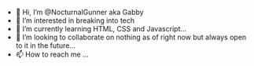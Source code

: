 - 👋 Hi, I’m @NocturnalGunner aka Gabby
- 👀 I’m interested in breaking into tech
- 🌱 I’m currently learning HTML, CSS and Javascript...
- 💞️ I’m looking to collaborate on nothing as of right now but always open to it in the future...
- 📫 How to reach me ...

<!---
NocturnalGunner/NocturnalGunner is a ✨ special ✨ repository because its `README.md` (this file) appears on your GitHub profile.
You can click the Preview link to take a look at your changes.
--->
